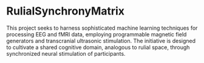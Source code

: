 # RulialSynchronyMatrix
This project seeks to harness sophisticated machine learning techniques for processing EEG and fMRI data, employing programmable magnetic field generators and transcranial ultrasonic stimulation. The initiative is designed to cultivate a shared cognitive domain, analogous to rulial space, through synchronized neural stimulation of participants.
